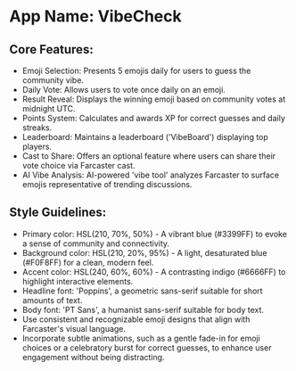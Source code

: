 # **App Name**: VibeCheck

## Core Features:

- Emoji Selection: Presents 5 emojis daily for users to guess the community vibe.
- Daily Vote: Allows users to vote once daily on an emoji.
- Result Reveal: Displays the winning emoji based on community votes at midnight UTC.
- Points System: Calculates and awards XP for correct guesses and daily streaks.
- Leaderboard: Maintains a leaderboard ('VibeBoard') displaying top players.
- Cast to Share: Offers an optional feature where users can share their vote choice via Farcaster cast.
- AI Vibe Analysis: AI-powered 'vibe tool' analyzes Farcaster to surface emojis representative of trending discussions.

## Style Guidelines:

- Primary color: HSL(210, 70%, 50%) - A vibrant blue (#3399FF) to evoke a sense of community and connectivity.
- Background color: HSL(210, 20%, 95%) - A light, desaturated blue (#F0F8FF) for a clean, modern feel.
- Accent color: HSL(240, 60%, 60%) - A contrasting indigo (#6666FF) to highlight interactive elements.
- Headline font: 'Poppins', a geometric sans-serif suitable for short amounts of text.
- Body font: 'PT Sans', a humanist sans-serif suitable for body text.
- Use consistent and recognizable emoji designs that align with Farcaster's visual language.
- Incorporate subtle animations, such as a gentle fade-in for emoji choices or a celebratory burst for correct guesses, to enhance user engagement without being distracting.